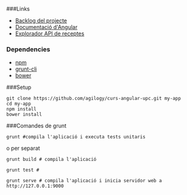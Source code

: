 ###Links

 + [Backlog del projecte](https://trello.com/b/DvtFODxY/angular-upc-2014)
 + [Documentació d'Angular](https://docs.angularjs.org/api)
 + [Explorador API de receptes](http://recipesapi.herokuapp.com/explorer)

### Dependencies
 
 + [npm](https://npmjs.org/)
 + [grunt-cli](http://gruntjs.com/)
 + [bower](http://bower.io/)

###Setup

```
git clone https://github.com/agilogy/curs-angular-upc.git my-app
cd my-app
npm install
bower install
```

###Comandes de grunt

```
grunt #compila l'aplicació i executa tests unitaris
```
o per separat
```
grunt build # compila l'aplicació
```
```
grunt test # 
```
```
grunt serve # compila l'aplicació i inicia servidor web a http://127.0.0.1:9000
```





